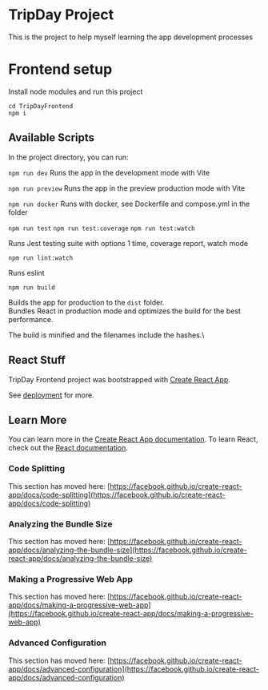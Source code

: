 # TripDay Project
This is the project to help myself learning the app development processes

# Frontend setup

Install node modules and run this project
```
cd TripDayFrontend
npm i
```

## Available Scripts

In the project directory, you can run:

```npm run dev```
Runs the app in the development mode with Vite

```npm run preview```
Runs the app in the preview production mode with Vite

```npm run docker```
Runs with docker, see Dockerfile and compose.yml in the folder


```npm run test``` 
```npm run test:coverage```
```npm run test:watch```

Runs Jest testing suite with options 1 time, coverage report,  watch mode

```npm run lint:watch```

Runs eslint

```npm run build```

Builds the app for production to the `dist` folder.\
Bundles React in production mode and optimizes the build for the best performance.

The build is minified and the filenames include the hashes.\

## React Stuff
TripDay Frontend project was bootstrapped with [Create React App](https://github.com/facebook/create-react-app).


See [deployment](https://facebook.github.io/create-react-app/docs/deployment) for more.

## Learn More

You can learn more in the [Create React App documentation](https://facebook.github.io/create-react-app/docs/getting-started).
To learn React, check out the [React documentation](https://reactjs.org/).

### Code Splitting

This section has moved here: [https://facebook.github.io/create-react-app/docs/code-splitting](https://facebook.github.io/create-react-app/docs/code-splitting)

### Analyzing the Bundle Size

This section has moved here: [https://facebook.github.io/create-react-app/docs/analyzing-the-bundle-size](https://facebook.github.io/create-react-app/docs/analyzing-the-bundle-size)

### Making a Progressive Web App

This section has moved here: [https://facebook.github.io/create-react-app/docs/making-a-progressive-web-app](https://facebook.github.io/create-react-app/docs/making-a-progressive-web-app)

### Advanced Configuration

This section has moved here: [https://facebook.github.io/create-react-app/docs/advanced-configuration](https://facebook.github.io/create-react-app/docs/advanced-configuration)

